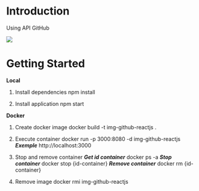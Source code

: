 # Introduction 
Using API GitHub

<span>
    <img src="https://willyamalmeida.visualstudio.com/Github/_apis/build/status/willyamalmeida.github-reactjs?branchName=master" />    
</span>

# Getting Started

**Local**

1. Install dependencies
npm install

2. Install application
npm start


**Docker**
1. Create docker image
docker build -t img-github-reactjs .

2. Execute container
docker run -p 3000:8080 -d img-github-reactjs
***Exemple***
http://localhost:3000

3. Stop and remove container
***Get id container***
docker ps -a
***Stop container***
docker stop {id-container}
***Remove container***
docker rm {id-container}

4. Remove image
docker rmi img-github-reactjs

